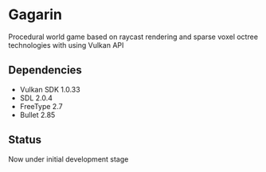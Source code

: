 # Gagarin
Procedural world game based on raycast rendering and sparse voxel octree technologies with using Vulkan API

## Dependencies
- Vulkan SDK 1.0.33
- SDL 2.0.4
- FreeType 2.7
- Bullet 2.85

## Status
Now under initial development stage
